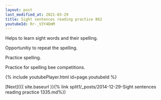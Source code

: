 ```yaml
---
layout: post
last_modified_at: 2021-03-29
title: Sight sentences reading practice 862
youtubeId: Rr-_V3Y4DmM
---
```

 
 
Helps to learn sight words and their spelling.

Opportunitiy to repeat the spelling. 

Practice spelling. 
 
Practice for spelling bee competitions. 
 
{% include youtubePlayer.html id=page.youtubeId %}
 
 

[Next]({{ site.baseurl }}{% link  split1/_posts/2014-12-29-Sight sentences reading practice 1335.md%})
 
